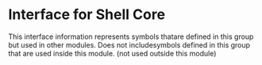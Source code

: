 
# Interface for Shell Core
This interface information represents symbols thatare defined in this group but used in other modules.  Does not includesymbols defined in this group that are used inside this module.
(not used outside this module)
